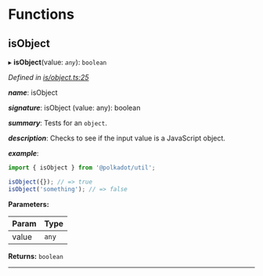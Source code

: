 

# Functions

<a id="isobject"></a>

##  isObject

▸ **isObject**(value: *`any`*): `boolean`

*Defined in [is/object.ts:25](https://github.com/polkadot-js/common/blob/0ddac0a/packages/util/src/is/object.ts#L25)*

*__name__*: isObject

*__signature__*: isObject (value: any): boolean

*__summary__*: Tests for an `object`.

*__description__*: Checks to see if the input value is a JavaScript object.

*__example__*:   

```javascript
import { isObject } from '@polkadot/util';

isObject({}); // => true
isObject('something'); // => false
```

**Parameters:**

| Param | Type |
| ------ | ------ |
| value | `any` |

**Returns:** `boolean`

___

